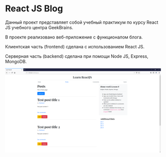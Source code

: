 # React JS Blog #

Данный проект представляет собой учебный практикум по курсу React JS учебного центра GeekBrains.

В проекте реализовано веб-приложение с функционалом блога.

Клиентская часть (frontend) сделана с использованием React JS.

Серверная часть (backend) сделана при помощи Node JS, Express, MongoDB.

![](screen.png)